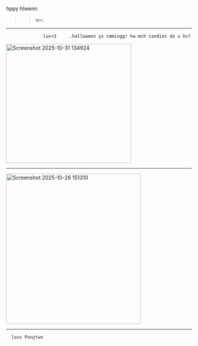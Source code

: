  hppy hlwenn
>>w<.
--------
                  luv<3     .halloween ys cmmingg! hw mch candies do u hv?
<p align="left">  
                  
<img width="339" height="323" alt="Screenshot 2025-10-31 134924" src="https://github.com/user-attachments/assets/2f9ba7c3-5631-453f-9395-13cd37536c6f" />

 ------------------------------                  
<img width="365" height="408" alt="Screenshot 2025-10-26 151310" src="https://github.com/user-attachments/assets/1aa514cf-cd81-4a1e-80f6-97e97601add1" />

----------------------
      lovv Ponytwn
